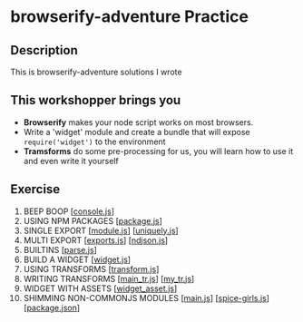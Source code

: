 # browserify-adventure Practice

## Description
This is browserify-adventure solutions I wrote

## This workshopper brings you
- **Browserify** makes your node script works on most browsers.
- Write a 'widget' module and create a bundle that will expose `require('widget')` to the environment
- **Tramsforms** do some pre-processing for us, you will learn how to use it and even write it yourself

## Exercise
1. BEEP BOOP [[console.js](console.js)]
2. USING NPM PACKAGES [[package.js](package.js)]
3. SINGLE EXPORT [[module.js](module.js)] [[uniquely.js](uniquely.js)]
4. MULTI EXPORT [[exports.js](exports.js)] [[ndjson.js](ndjson.js)]
5. BUILTINS [[parse.js](parse.js)]
6. BUILD A WIDGET [[widget.js](widget.js)]
7. USING TRANSFORMS [[transform.js](transform.js)]
8. WRITING TRANSFORMS [[main_tr.js](main_tr.js)] [[my_tr.js](my_tr.js)]
9. WIDGET WITH ASSETS [[widget_asset.js](widget_asset.js)]
10. SHIMMING NON-COMMONJS MODULES [[main.js](main.js)] [[spice-girls.js](spice-girls.js)] [[package.json](package.json)]

